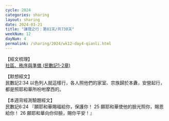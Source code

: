 ```yaml
---
cycle: 2024
categories: sharing
layout: sharing
date: 2024-03-21
title: "謙理之行：第81天/共730天"
weekNum: 12
dayNum: 4
permalink: /sharing/2024/wk12-day4-qianli.html
---
```


【經文梳理】  
<a href="https://youtu.be/VyjrqnDG1pA" target="_blank">社區、秩序與準備 (民數記1-2章)</a>

【默想經文】  
民數記2:34 以色列人就這樣行，各人照他們的家室、宗族歸於本纛，安營起行，都是照耶和華所吩咐摩西的。

【本週背經測驗題經文】  
民數記6:24 『願耶和華賜福給你，保護你！ 25 願耶和華使他的臉光照你，賜恩給你！ 26 願耶和華向你仰臉，賜你平安！』 